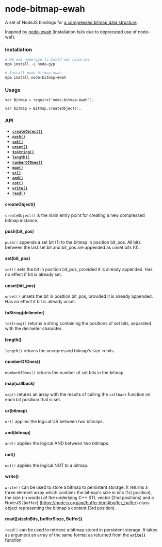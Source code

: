 # node-bitmap-ewah
A set of NodeJS bindings for [a compressed bitmap data structure](https://github.com/lemire/ewahboolarray).

Inspired by [node-ewah](https://github.com/olddaos/node-ewah/) (installation fails due to deprecated use of node-waf).

### Installation
```sh
# We use node-gyp to build our binaries
npm install -g node-gyp

# Install node-bitmap-ewah
npm install node-bitmap-ewah
```

### Usage
```node
var Bitmap = require('node-bitmap-ewah');

var bitmap = Bitmap.createObject();
```

### API
* <a href="#ctor"><code><b>createObject()</b></code></a>
* <a href="#push"><code><b>push()</b></code></a>
* <a href="#set"><code><b>set()</b></code></a>
* <a href="#unset"><code><b>unset()</b></code></a>
* <a href="#str"><code><b>toString()</b></code></a>
* <a href="#len"><code><b>length()</b></code></a>
* <a href="#ones"><code><b>numberOfOnes()</b></code></a>
* <a href="#map"><code><b>map()</b></code></a>
* <a href="#or"><code><b>or()</b></code></a>
* <a href="#and"><code><b>and()</b></code></a>
* <a href="#not"><code><b>not()</b></code></a>
* <a href="#write"><code><b>write()</b></code></a>
* <a href="#read"><code><b>read()</b></code></a>

<a name="ctor"></a>
#### createObject()
<code>createObject()</code> is the main entry point for creating a new compressed bitmap instance.

<a name="push"></a>
#### push(bit_pos)
<code>push()</code> appends a set bit (1) to the bitmap in position bit_pos. All bits between the last set bit and bit_pos are appended as unset bits (0).

<a name="set"></a>
#### set(bit_pos)
<code>set()</code> sets the bit in position bit_pos, provided it is already appended. Has no effect if bit is already set.

<a name="unset"></a>
#### unset(bit_pos)
<code>unset()</code> unsets the bit in position bit_pos, provided it is already appended. Has no effect if bit is already unset.

<a name="str"></a>
#### toString(delimeter)
<code>toString()</code> returns a string containing the positions of set bits, separated with the delimeter character.

<a name="len"></a>
#### length()
<code>length()</code> returns the uncopressed bitmap's size in bits.

<a name="ones"></a>
#### numberOfOnes()
<code>numberOfOnes()</code> returns the number of set bits in the bitmap.

<a name="map"></a>
#### map(callback)
<code>map()</code> returns an array with the results of calling the `callback` function on each bit positiion that is set.

<a name="or"></a>
#### or(bitmap)
<code>or()</code> applies the logical OR between two bitmaps.

<a name="and"></a>
#### and(bitmap)
<code>and()</code> applies the logical AND between two bitmaps.

<a name="not"></a>
#### not()
<code>not()</code> applies the logical NOT to a bitmap.

<a name="write"></a>
#### write()
<code>write()</code> can be used to store a bitmap to persistent storage. It returns a three element array which contains 
the bitmap's size in bits (1st position), the size (in words) of the underlying C++ STL vector (2nd positions) and a NodeJS 
[`Buffer`] (https://nodejs.org/api/buffer.html#buffer_buffer) class object representing the bitmap's content (3rd position).

<a name="read"></a>
#### read([sizeInBits, bufferSisze, Buffer])
<code>read()</code> can be used to retriece a bitmap stored in persistent storage. It takes as argument an array of the same 
format as returned from the <a href="#write"><code><b>write()</b></code></a> function
